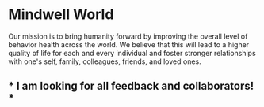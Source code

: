 # Mindwell World

Our mission is to bring humanity forward by improving the overall level of behavior health across the world. We believe that this will lead to a higher quality of life for each and every individual and foster stronger relationships with one's self, family, colleagues, friends, and loved ones.

## * I am looking for all feedback and collaborators! *
